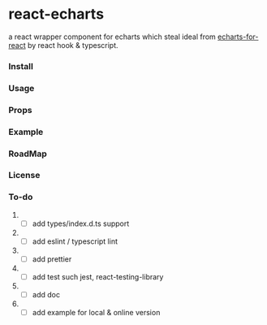 # react-echarts
a react wrapper component for echarts which steal ideal from [echarts-for-react](https://github.com/hustcc/echarts-for-react) by react hook & typescript.

### Install

### Usage

### Props

### Example

### RoadMap

### License

### To-do
1. - [ ] add types/index.d.ts support
2. - [ ] add eslint / typescript lint
3. - [ ] add prettier
4. - [ ] add test such jest, react-testing-library
5. - [ ] add doc
6. - [ ] add example for local & online version
